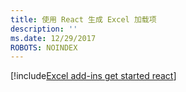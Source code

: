 ```yaml
---
title: 使用 React 生成 Excel 加载项
description: ''
ms.date: 12/29/2017
ROBOTS: NOINDEX
---
```


[!include[Excel add-ins get started react](../includes/file-get-started-excel-react.md)]
